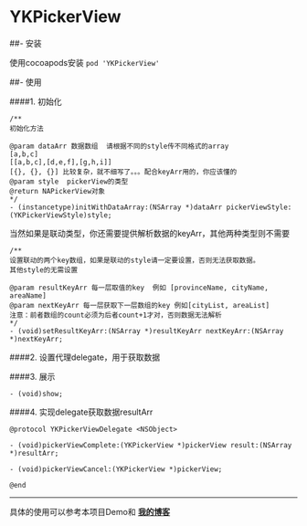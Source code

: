 # YKPickerView


##- 安装

使用cocoapods安装
`pod 'YKPickerView'`

##- 使用

####1. 初始化

```
/**
初始化方法

@param dataArr 数据数组  请根据不同的style传不同格式的array
[a,b,c]
[[a,b,c],[d,e,f],[g,h,i]]
[{}, {}, {}] 比较复杂，就不细写了。。。配合keyArr用的，你应该懂的
@param style  pickerView的类型
@return NAPickerView对象
*/
- (instancetype)initWithDataArray:(NSArray *)dataArr pickerViewStyle:(YKPickerViewStyle)style;
```

当然如果是联动类型，你还需要提供解析数据的keyArr，其他两种类型则不需要

```
/**
设置联动的两个key数组，如果是联动的style请一定要设置，否则无法获取数据。
其他style的无需设置

@param resultKeyArr 每一层取值的key  例如 [provinceName, cityName, areaName]
@param nextKeyArr 每一层获取下一层数组的key 例如[cityList, areaList]
注意：前者数组的count必须为后者count+1才对，否则数据无法解析
*/
- (void)setResultKeyArr:(NSArray *)resultKeyArr nextKeyArr:(NSArray *)nextKeyArr;
```

####2. 设置代理delegate，用于获取数据

####3. 展示

```
- (void)show;
```

####4. 实现delegate获取数据resultArr

```
@protocol YKPickerViewDelegate <NSObject>

- (void)pickerViewComplete:(YKPickerView *)pickerView result:(NSArray *)resultArr;

- (void)pickerViewCancel:(YKPickerView *)pickerView;

@end
```

------------------------

具体的使用可以参考本项目Demo和  [**我的博客**](http://www.jianshu.com/p/30db76f1303c)

